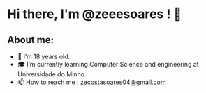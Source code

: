 # Hi there, I'm @zeeesoares ! 👋

## About me:
- 🌱 I’m 18 years old.
- 🎓 I’m currently learning Computer Science and engineering at Universidade do Minho.
- 📫 How to reach me : zecostasoares04@gmail.com


